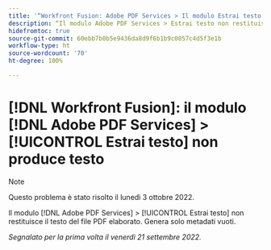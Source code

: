 ```yaml
---
title: '“Workfront Fusion: Adobe PDF Services > Il modulo Estrai testo non produce testo”'
description: “Il modulo Adobe PDF Services > Estrai testo non restituisce il testo del file PDF elaborato. Genera solo metadati vuoti. ”
hidefromtoc: true
source-git-commit: 60ebb7b0b5e9436da8d9f6b1b9c0057c4d5f3e1b
workflow-type: ht
source-wordcount: '70'
ht-degree: 100%

---
```



# [!DNL Workfront Fusion]: il modulo [!DNL Adobe PDF Services] > [!UICONTROL Estrai testo] non produce testo

>[!NOTE]
>
>Questo problema è stato risolto il lunedì 3 ottobre 2022.

Il modulo [!DNL Adobe PDF Services] > [!UICONTROL Estrai testo] non restituisce il testo del file PDF elaborato. Genera solo metadati vuoti.

_Segnalato per la prima volta il venerdì 21 settembre 2022._

